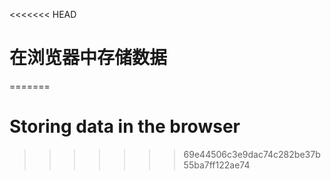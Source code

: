 
<<<<<<< HEAD
# 在浏览器中存储数据
=======
# Storing data in the browser
>>>>>>> 69e44506c3e9dac74c282be37b55ba7ff122ae74
